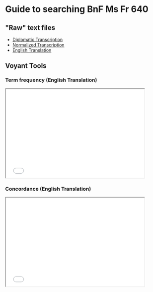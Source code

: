 # Guide to searching BnF Ms Fr 640

## "Raw" text files

* [Diplomatic Transcription](https://raw.githubusercontent.com/cu-mkp/ms-text-analysis/master/txt/all_tc.txt)
* [Normalized Transcription](https://raw.githubusercontent.com/cu-mkp/ms-text-analysis/master/txt/all_tcn.txt)
* [English Translation](https://raw.githubusercontent.com/cu-mkp/ms-text-analysis/master/txt/all_tl.txt)

## Voyant Tools

### Term frequency (English Translation)

<!--	Exported from Voyant Tools (voyant-tools.org).
The iframe src attribute below uses a relative protocol to better function with both
http and https sites, but if you're embedding this into a local web page (file protocol)
you should add an explicit protocol (https if you're using voyant-tools.org, otherwise
it depends on this server.
Feel free to change the height and width values or other styling below: -->


<iframe style='width: 446px; height: 285px;' src='//voyant-tools.org/tool/CorpusTerms/?corpus=2ce2103cdc2810022104adc36890c385'></iframe>


### Concordance (English Translation)

<!--	Exported from Voyant Tools (voyant-tools.org).
The iframe src attribute below uses a relative protocol to better function with both
http and https sites, but if you're embedding this into a local web page (file protocol)
you should add an explicit protocol (https if you're using voyant-tools.org, otherwise
it depends on this server.
Feel free to change the height and width values or other styling below: -->

<iframe style='width: 446px; height: 285px;' src='//voyant-tools.org/tool/Contexts/?query=make&panels=corpusterms%2Creader%2Ccontexts%2Ccorpuscollocates%2Cphrases&corpus=2ce2103cdc2810022104adc36890c385'></iframe>
